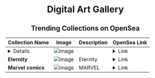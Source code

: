 <div align="center">

# Digital Art Gallery

## Trending Collections on OpenSea

| Collection Name                             | Image                                                                                     | Description              | OpenSea Link                                                                                          |
|---------------------------------------------|-------------------------------------------------------------------------------------------|--------------------------|--------------------------------------------------------------------------------------------------------|
| **<details><summary>25850's Follower</summary>** | ![Image](https://i.seadn.io/s/raw/files/19f9f090920392cc3650cbdf4361755b.png?w=500&auto=format?w=200&auto=format) |  | <details><summary>Link</summary>[25850's Follower](https://opensea.io/collection/25850-s-follower)</details> |
| **Eternity** | ![Image](https://i.seadn.io/s/raw/files/6a751d2904aa2850fbe939e6eb7a717a.gif?w=500&auto=format?w=200&auto=format) | Eternity | <details><summary>Link</summary>[Eternity](https://opensea.io/collection/eternity-56)</details> |
| **Marvel comics** | ![Image](https://i.seadn.io/s/raw/files/92d91ff608cc1bdf9f9a5c3d7bec6848.jpg?w=500&auto=format?w=200&auto=format) | MARVEL | <details><summary>Link</summary>[Marvel comics](https://opensea.io/collection/marvel-comics-11)</details> |

</div>